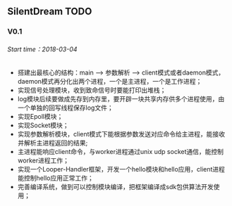 ## SilentDream TODO


###  V0.1
###### Start time：2018-03-04

* 搭建出最核心的结构：main --> 参数解析 --> client模式或者daemon模式，daemon模式再分化出两个进程，一个是主进程，一个是工作进程；
* 实现信号处理模块，收到致命信号时要能打印出堆栈；
* log模块后续要做成先存到内存里，要开辟一块共享内存供多个进程使用，由一个单独的回写线程保存log文件；
* 实现Epoll模块；
* 实现Socket模块；
* 实现参数解析模块，client模式下能根据参数发送对应命令给主进程，能接收并解析主进程返回的结果;
* 主进程能响应client命令，与worker进程通过unix udp socket通信，能控制worker进程工作；
* 实现一个Looper-Handler框架，开发一个hello模块和hello应用，client进程能控制hello应用正常工作；
* 完善编译系统，做到可以控制模块编译，把框架编译成sdk包供算法开发使用；



